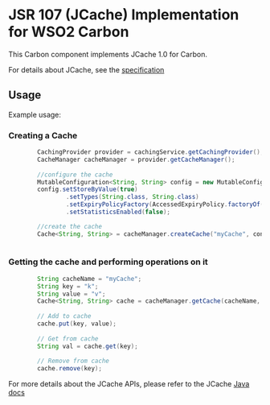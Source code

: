 # JSR 107 (JCache) Implementation for WSO2 Carbon

This Carbon component implements JCache 1.0 for Carbon.

For details about JCache, see the [specification](https://jcp.org/aboutJava/communityprocess/final/jsr107/index.html)

## Usage

Example usage:

### Creating a Cache
```java
        CachingProvider provider = cachingService.getCachingProvider();
        CacheManager cacheManager = provider.getCacheManager();
                
        //configure the cache
        MutableConfiguration<String, String> config = new MutableConfiguration<>();
        config.setStoreByValue(true)
                .setTypes(String.class, String.class)
                .setExpiryPolicyFactory(AccessedExpiryPolicy.factoryOf(cacheExpiry))
                .setStatisticsEnabled(false);

        //create the cache
        Cache<String, String> = cacheManager.createCache("myCache", config);
        
```      
  
### Getting the cache and performing operations on it
  
```java
        String cacheName = "myCache";
        String key = "k";
        String value = "v";
        Cache<String, String> cache = cacheManager.getCache(cacheName, String.class, String.class);
        
        // Add to cache
        cache.put(key, value);
        
        // Get from cache
        String val = cache.get(key);
        
        // Remove from cache
        cache.remove(key);
```  

For more details about the JCache APIs, please refer to the JCache 
[Java docs](http://www.javadoc.io/doc/javax.cache/cache-api/1.0.0)
